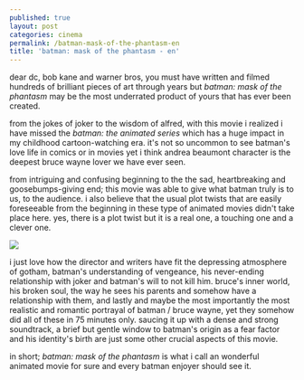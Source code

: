 ```yaml
---
published: true
layout: post
categories: cinema
permalink: /batman-mask-of-the-phantasm-en
title: 'batman: mask of the phantasm - en'
---
```

dear dc, bob kane and warner bros, you must have written and filmed hundreds of brilliant pieces of art through years but *batman: mask of the phantasm* may be the most underrated product of yours that has ever been created.

from the jokes of joker to the wisdom of alfred, with this movie i realized i have missed the *batman: the animated series* which has a huge impact in my childhood cartoon-watching era. it's not so uncommon to see batman's love life in comics or in movies yet i think andrea beaumont character is the deepest bruce wayne lover we have ever seen. 

from intriguing and confusing beginning to the the sad, heartbreaking and goosebumps-giving end; this movie was able to give what batman truly is to us, to the audience. i also believe that the usual plot twists that are easily foreseeable from the beginning in these type of animated movies didn't take place here. yes, there is a plot twist but it is a real one, a touching one and a clever one.

![]({{site.baseurl}}/images/batman.jpg)
  
i just love how the director and writers have fit the depressing atmosphere of gotham, batman's understanding of vengeance, his never-ending relationship with joker and batman's will to not kill him. bruce's inner world, his broken soul, the way he sees his parents and somehow have a relationship with them, and lastly and maybe the most importantly the most realistic and romantic portrayal of batman / bruce wayne, yet they somehow did all of these in 75 minutes only. saucing it up with a dense and strong soundtrack, a brief but gentle window to batman's origin as a fear factor and his identity's birth are just some other crucial aspects of this movie. 

in short; *batman: mask of the phantasm* is what i call an wonderful animated movie for sure and every batman enjoyer should see it.